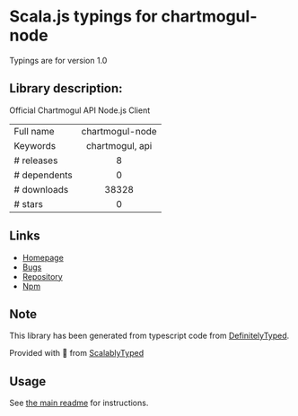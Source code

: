 
# Scala.js typings for chartmogul-node

Typings are for version 1.0

## Library description:
Official Chartmogul API Node.js Client

|                    |                 |
| ------------------ | :-------------: |
| Full name          | chartmogul-node |
| Keywords           | chartmogul, api |
| # releases         | 8 |
| # dependents       | 0 |
| # downloads        | 38328 |
| # stars            | 0 |

## Links
- [Homepage](https://github.com/chartmogul/chartmogul-node)
- [Bugs](https://github.com/chartmogul/chartmogul-node/issues)
- [Repository](https://github.com/chartmogul/chartmogul-node)
- [Npm](https://www.npmjs.com/package/chartmogul-node)
    


## Note
This library has been generated from typescript code from [DefinitelyTyped](https://definitelytyped.org).

Provided with :purple_heart: from [ScalablyTyped](https://github.com/oyvindberg/ScalablyTyped)

## Usage
See [the main readme](../../readme.md) for instructions.


